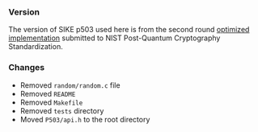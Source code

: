 ### Version

The version of SIKE p503 used here is from the second round [optimized implementation](https://csrc.nist.gov/CSRC/media/Projects/Post-Quantum-Cryptography/documents/round-2/submissions/SIKE-Round2.zip) submitted to NIST Post-Quantum Cryptography Standardization.

### Changes

- Removed `random/random.c` file
- Removed `README`
- Removed `Makefile`
- Removed `tests` directory
- Moved `P503/api.h` to the root directory

